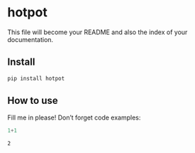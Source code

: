 hotpot
================

<!-- WARNING: THIS FILE WAS AUTOGENERATED! DO NOT EDIT! -->

This file will become your README and also the index of your
documentation.

## Install

``` sh
pip install hotpot
```

## How to use

Fill me in please! Don’t forget code examples:

``` python
1+1
```

    2

